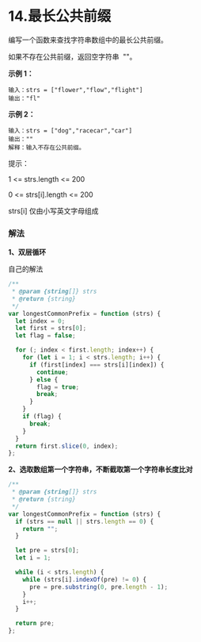 # 14.最长公共前缀

编写一个函数来查找字符串数组中的最长公共前缀。

如果不存在公共前缀，返回空字符串  ""。

**示例 1：**

```
输入：strs = ["flower","flow","flight"]
输出："fl"
```

**示例 2：**

```
输入：strs = ["dog","racecar","car"]
输出：""
解释：输入不存在公共前缀。
```

提示：

1 <= strs.length <= 200

0 <= strs[i].length <= 200

strs[i] 仅由小写英文字母组成

### 解法

**1、双层循环**

自己的解法

```js
/**
 * @param {string[]} strs
 * @return {string}
 */
var longestCommonPrefix = function (strs) {
  let index = 0;
  let first = strs[0];
  let flag = false;

  for (; index < first.length; index++) {
    for (let i = 1; i < strs.length; i++) {
      if (first[index] === strs[i][index]) {
        continue;
      } else {
        flag = true;
        break;
      }
    }
    if (flag) {
      break;
    }
  }
  return first.slice(0, index);
};
```

**2、选取数组第一个字符串，不断截取第一个字符串长度比对**

```js
/**
 * @param {string[]} strs
 * @return {string}
 */
var longestCommonPrefix = function (strs) {
  if (strs == null || strs.length == 0) {
    return "";
  }

  let pre = strs[0];
  let i = 1;

  while (i < strs.length) {
    while (strs[i].indexOf(pre) != 0) {
      pre = pre.substring(0, pre.length - 1);
    }
    i++;
  }

  return pre;
};
```
